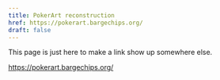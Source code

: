 ```yaml
---
title: PokerArt reconstruction
href: https://pokerart.bargechips.org/
draft: false
---
```


This page is just here to make a link show up somewhere else.

https://pokerart.bargechips.org/
